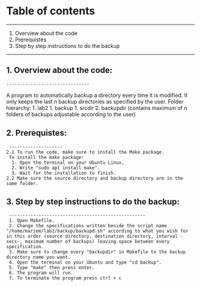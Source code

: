    # **Table of contents**
 --------------------------
 1. Overview about the code
 2. Prerequistes
 3. Step by step instructions to do the backup
 ----------------------------------------------
 
 ## **1. Overview about the code:**
    -------------------------------
   A program to automatically backup a directory every time it is modified. It only keeps the last n backup directories as specified by the user. 
   Folder hierarchy:
    	1. lab2
    		1. backup
	    		1. srcdir
	    		2. backupdir
	    			(contains maximum of n folders of backups adjustable according to the user)

   
 ## **2. Prerequistes:**
     --------------------
    2.1 To run the code, make sure to install the Make package.
	 To install the make package:
	  1. Open the terminal on your Ubuntu Linux.
	  2. Write "sudo apt install make".
	  3. Wait for the installation to finish.
    2.2 Make sure the source directory and backup directory are in the same folder.
	  
    
  ## **3. Step by step instructions to do the backup:**
     ---------------------------------------------------
     1. Open Makefile.
     2. Change the specifications written beside the script name "/home/mariem/lab2/backup/backupd.sh" according to what you wish for in this order (source directory, destination directory, interval -secs-, maximum number of backups) leaving space between every specification.
     3. Make sure to change every "backupdir" in Makefile to the backup directory name you want.
     4. Open the terminal on your Ubuntu and type "cd backup".
     5. Type "make" then press enter.
     6. The program will run.
     7. To terminate the program press ctrl + c
     
     
